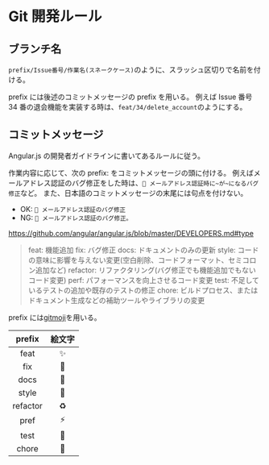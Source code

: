 # Git 開発ルール

## ブランチ名

`prefix/Issue番号/作業名(スネークケース)`のように、スラッシュ区切りで名前を付ける。

prefix には後述のコミットメッセージの prefix を用いる。
例えば Issue 番号 34 番の退会機能を実装する時は、`feat/34/delete_account`のようにする。

## コミットメッセージ

Angular.js の開発者ガイドラインに書いてあるルールに従う。

作業内容に応じて、次の prefix: をコミットメッセージの頭に付ける。
例えばメールアドレス認証のバグ修正をした時は、`🐛 メールアドレス認証時に~が~になるバグ修正`など。
また、日本語のコミットメッセージの末尾には句点を付けない。

- OK: `🐛 メールアドレス認証のバグ修正`
- NG: `🐛 メールアドレス認証のバグ修正。`

<https://github.com/angular/angular.js/blob/master/DEVELOPERS.md#type>

> feat: 機能追加
> fix: バグ修正
> docs: ドキュメントのみの更新
> style: コードの意味に影響を与えない変更(空白削除、コードフォーマット、セミコロン追加など)
> refactor: リファクタリング(バグ修正でも機能追加でもないコード変更)
> perf: パフォーマンスを向上させるコード変更
> test: 不足しているテストの追加や既存のテストの修正
> chore: ビルドプロセス、またはドキュメント生成などの補助ツールやライブラリの変更

prefix には[gitmoji](https://marketplace.visualstudio.com/items?itemName=seatonjiang.gitmoji-vscode)を用いる。

|  prefix  | 絵文字 |
| :------: | :----: |
|   feat   |   ✨   |
|   fix    |   🐛   |
|   docs   |   📝   |
|  style   |   🎨   |
| refactor |   ♻️   |
|   pref   |  ⚡️   |
|   test   |   🧪   |
|  chore   |   👷   |
